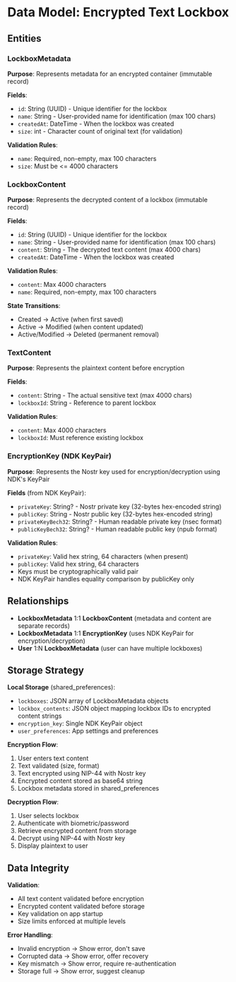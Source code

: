 # Data Model: Encrypted Text Lockbox

## Entities

### LockboxMetadata
**Purpose**: Represents metadata for an encrypted container (immutable record)

**Fields**:
- `id`: String (UUID) - Unique identifier for the lockbox
- `name`: String - User-provided name for identification (max 100 chars)
- `createdAt`: DateTime - When the lockbox was created
- `size`: int - Character count of original text (for validation)

**Validation Rules**:
- `name`: Required, non-empty, max 100 characters
- `size`: Must be <= 4000 characters

### LockboxContent
**Purpose**: Represents the decrypted content of a lockbox (immutable record)

**Fields**:
- `id`: String (UUID) - Unique identifier for the lockbox
- `name`: String - User-provided name for identification (max 100 chars)
- `content`: String - The decrypted text content (max 4000 chars)
- `createdAt`: DateTime - When the lockbox was created

**Validation Rules**:
- `content`: Max 4000 characters
- `name`: Required, non-empty, max 100 characters

**State Transitions**:
- Created → Active (when first saved)
- Active → Modified (when content updated)
- Active/Modified → Deleted (permanent removal)

### TextContent
**Purpose**: Represents the plaintext content before encryption

**Fields**:
- `content`: String - The actual sensitive text (max 4000 chars)
- `lockboxId`: String - Reference to parent lockbox

**Validation Rules**:
- `content`: Max 4000 characters
- `lockboxId`: Must reference existing lockbox

### EncryptionKey (NDK KeyPair)
**Purpose**: Represents the Nostr key used for encryption/decryption using NDK's KeyPair

**Fields** (from NDK KeyPair):
- `privateKey`: String? - Nostr private key (32-bytes hex-encoded string)
- `publicKey`: String - Nostr public key (32-bytes hex-encoded string)
- `privateKeyBech32`: String? - Human readable private key (nsec format)
- `publicKeyBech32`: String? - Human readable public key (npub format)

**Validation Rules**:
- `privateKey`: Valid hex string, 64 characters (when present)
- `publicKey`: Valid hex string, 64 characters
- Keys must be cryptographically valid pair
- NDK KeyPair handles equality comparison by publicKey only

## Relationships

- **LockboxMetadata** 1:1 **LockboxContent** (metadata and content are separate records)
- **LockboxMetadata** 1:1 **EncryptionKey** (uses NDK KeyPair for encryption/decryption)
- **User** 1:N **LockboxMetadata** (user can have multiple lockboxes)

## Storage Strategy

**Local Storage** (shared_preferences):
- `lockboxes`: JSON array of LockboxMetadata objects
- `lockbox_contents`: JSON object mapping lockbox IDs to encrypted content strings
- `encryption_key`: Single NDK KeyPair object
- `user_preferences`: App settings and preferences

**Encryption Flow**:
1. User enters text content
2. Text validated (size, format)
3. Text encrypted using NIP-44 with Nostr key
4. Encrypted content stored as base64 string
5. Lockbox metadata stored in shared_preferences

**Decryption Flow**:
1. User selects lockbox
2. Authenticate with biometric/password
3. Retrieve encrypted content from storage
4. Decrypt using NIP-44 with Nostr key
5. Display plaintext to user

## Data Integrity

**Validation**:
- All text content validated before encryption
- Encrypted content validated before storage
- Key validation on app startup
- Size limits enforced at multiple levels

**Error Handling**:
- Invalid encryption → Show error, don't save
- Corrupted data → Show error, offer recovery
- Key mismatch → Show error, require re-authentication
- Storage full → Show error, suggest cleanup
